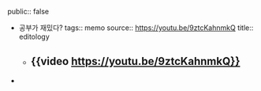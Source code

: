 public:: false

- 공부가 재밌다?
  tags:: memo
  source:: https://youtu.be/9ztcKahnmkQ
  title:: editology
	- {{video https://youtu.be/9ztcKahnmkQ}}
		-
-